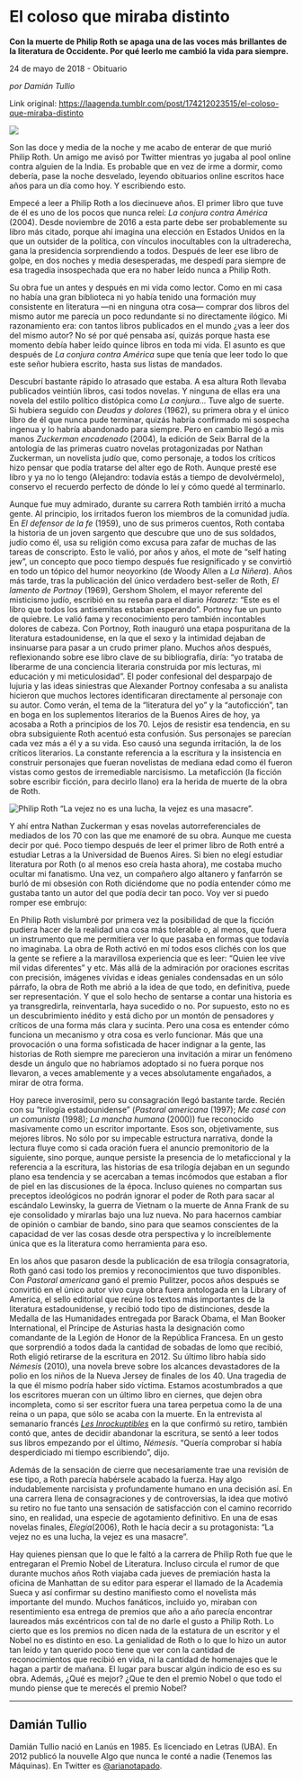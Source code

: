 # El coloso que miraba distinto

**Con la muerte de Philip Roth se apaga una de las voces más brillantes de la literatura de Occidente. Por qué leerlo me cambió la vida para siempre.**

24 de mayo de 2018 - Obituario

_por Damián Tullio_

Link original: https://laagenda.tumblr.com/post/174212023515/el-coloso-que-miraba-distinto

![](https://64.media.tumblr.com/5db83dbe4fb279797c72808b795d100e/tumblr_inline_p98rfmuXfh1t6q87u_500.png)




Son
las doce y media de la noche y me acabo de enterar de que murió
Philip Roth. Un amigo me avisó por Twitter mientras yo jugaba al
pool online contra alguien de la India. Es probable que en vez de
irme a dormir, como debería, pase la noche desvelado, leyendo
obituarios online escritos hace años para un día como hoy. Y
escribiendo esto.

Empecé
a leer a Philip Roth a los diecinueve años. El primer libro que tuve
de él es uno de los pocos que nunca releí: *La
conjura contra América* (2004).
Desde noviembre de 2016 a esta parte debe ser probablemente su libro
más citado, porque ahí imagina una elección en Estados Unidos en
la que un outsider de la política, con vínculos inocultables con la
ultraderecha, gana la presidencia sorprendiendo a todos. Después de
leer ese libro de golpe, en dos noches y media desesperadas, me
despedí para siempre de esa tragedia insospechada que era no haber
leído nunca a Philip Roth.

Su
obra fue un antes y después en mi vida como lector. Como en mi casa
no había una gran biblioteca ni yo había tenido una formación muy
consistente en literatura —ni en ninguna otra cosa— comprar dos
libros del mismo autor me parecía un poco redundante si no
directamente ilógico. Mi razonamiento era: con tantos libros
publicados en el mundo ¿vas a leer dos del mismo autor? No sé por
qué pensaba así, quizás porque hasta ese momento debía haber
leído quince libros en toda mi vida. El asunto es que después de *La
conjura contra América*
supe que tenía que leer todo lo que este señor hubiera escrito,
hasta sus listas de mandados. 


Descubrí
bastante rápido lo atrasado que estaba. A esa altura Roth llevaba
publicados veintiún libros, casi todos novelas. Y ninguna de ellas
era una novela del estilo político distópica como *La
conjura…* Tuve
algo de suerte. Si hubiera seguido con *Deudas
y dolores*
(1962), su primera obra y el único libro de él que nunca pude
terminar, quizás habría confirmado mi sospecha ingenua y lo habría
abandonado para siempre. Pero en cambio llegó a mis manos *Zuckerman
encadenado*
(2004), la edición de Seix Barral de la antología de las primeras
cuatro novelas protagonizadas por Nathan Zuckerman, un novelista
judío que, como personaje, a todos los críticos hizo pensar que
podía tratarse del alter ego de Roth. Aunque presté ese libro y ya
no lo tengo (Alejandro: todavía estás a tiempo de devolvérmelo),
conservo el recuerdo perfecto de dónde lo leí y cómo quedé al
terminarlo. 


Aunque
fue muy admirado, durante su carrera Roth también irritó a mucha
gente. Al principio, los irritados fueron los miembros de la
comunidad judía. En *El
defensor de la fe*
(1959), uno de sus primeros cuentos, Roth contaba la historia de un
joven sargento que descubre que uno de sus soldados, judío como él,
usa su religión como excusa para zafar de muchas de las tareas de
conscripto. Esto le valió, por años y años, el mote de “self
hating jew”, un concepto que poco tiempo después fue resignificado
y se convirtió en todo un tópico del humor neoyorkino (de Woody
Allen a *La
Niñera*).
Años más tarde, tras la publicación del único verdadero
best-seller de Roth, *El
lamento de Portnoy*
(1969), Gershom Sholem, el mayor referente del misticismo judío,
escribió en su reseña para el diario *Haaretz*:
“Este es el libro que todos los antisemitas estaban esperando”.
Portnoy fue un punto de quiebre. Le valió fama y reconocimiento pero
también incontables dolores de cabeza. Con Portnoy, Roth inauguró
una etapa pospuritana de la literatura estadounidense, en la que el
sexo y la intimidad dejaban de insinuarse para pasar a un crudo
primer plano. Muchos años después, reflexionando sobre ese libro
clave de su bibliografía, diría: “yo trataba de liberarme de una
conciencia literaria construida por mis lecturas, mi educación y mi
meticulosidad”. El poder confesional del desparpajo de lujuria y
las ideas siniestras que Alexander Portnoy confesaba a su analista
hicieron que muchos lectores identificaran directamente al personaje
con su autor. Como verán, el tema de la “literatura del yo” y la
“autoficción”, tan en boga en los suplementos literarios de la
Buenos Aires de hoy, ya acosaba a Roth a principios de los 70. Lejos
de resistir esa tendencia, en su obra subsiguiente Roth acentuó esta
confusión. Sus personajes se parecían cada vez más a él y a su
vida. Eso causó una segunda irritación, la de los críticos
literarios. La constante referencia a la escritura y la insistencia
en construir personajes que fueran novelistas de mediana edad como él
fueron vistas como gestos de irremediable narcisismo. La metaficción
(la ficción sobre escribir ficción, para decirlo llano) era la
herida de muerte de la obra de Roth. 


![Philip Roth](https://64.media.tumblr.com/5db83dbe4fb279797c72808b795d100e/tumblr_inline_p98p35xdWB1t6q87u_500.png) “La vejez no es una lucha,
la vejez es una masacre”. 


Y
ahí entra Nathan Zuckerman y esas novelas autorreferenciales de
mediados de los 70 con las que me enamoré de su obra. Aunque me
cuesta decir por qué. Poco tiempo después de leer el primer libro
de Roth entré a estudiar Letras a la Universidad de Buenos Aires. Si
bien no elegí estudiar literatura por Roth (o al menos eso creía
hasta ahora), me costaba mucho ocultar mi fanatismo. Una vez, un
compañero algo altanero y fanfarrón se burló de mi obsesión con
Roth diciéndome que no podía entender cómo me gustaba tanto un
autor del que podía decir tan poco. Voy ver si puedo romper ese
embrujo:

En
Philip Roth vislumbré por primera vez la posibilidad de que la
ficción pudiera hacer de la realidad una cosa más tolerable o, al
menos, que fuera un instrumento que me permitiera ver lo que pasaba
en formas que todavía no imaginaba. La obra de Roth activó en mí
todos esos clichés con los que la gente se refiere a la maravillosa
experiencia que es leer: “Quien lee vive mil vidas diferentes” y
etc. Más allá de la admiración por oraciones escritas con
precisión, imágenes vívidas e ideas geniales condensadas en un
sólo párrafo, la obra de Roth me abrió a la idea de que todo, en
definitiva, puede ser representación. Y que el solo hecho de
sentarse a contar una historia es ya transgredirla, reinventarla,
haya sucedido o no. Por supuesto, esto no es un descubrimiento
inédito y está dicho por un montón de pensadores y críticos de
una forma más clara y sucinta. Pero una cosa es entender cómo
funciona un mecanismo y otra cosa es verlo funcionar. Más que una
provocación o una forma sofisticada de hacer indignar a la gente,
las historias de Roth siempre me parecieron una invitación a mirar
un fenómeno desde un ángulo que no habríamos adoptado si no fuera
porque nos llevaron, a veces amablemente y a veces absolutamente
engañados, a mirar de otra forma.  


Hoy
parece inverosímil, pero su consagración llegó bastante tarde.
Recién con su “trilogía estadounidense” (*Pastoral
americana*
(1997); *Me
casé con un comunista*
(1998); *La
mancha humana*
(2000)) fue reconocido masivamente como un escritor importante. Esos
son, objetivamente, sus mejores libros. No sólo por su impecable
estructura narrativa, donde la lectura fluye como si cada oración
fuera el anuncio premonitorio de la siguiente, sino porque, aunque
persiste la presencia de lo metaficcional y la referencia a la
escritura, las historias de esa trilogía dejaban en un segundo plano
esa tendencia y se acercaban a temas incómodos que estaban a flor de
piel en las discusiones de la época. Incluso quienes no compartan
sus preceptos ideológicos no podrán ignorar el poder de Roth para
sacar al escándalo Lewinsky, la guerra de Vietnam o la muerte de
Anna Frank de su eje consolidado y mirarlas bajo una luz nueva. No
para hacernos cambiar de opinión o cambiar de bando, sino para que
seamos conscientes de la capacidad de ver las cosas desde otra
perspectiva y lo increíblemente única que es la literatura como
herramienta para eso.  


En
los años que pasaron desde la publicación de esa trilogía
consagratoria, Roth ganó casi todo los premios y reconocimientos que
tuvo disponibles. Con *Pastoral
americana*
ganó el premio Pulitzer, pocos años después se convirtió en el
único autor vivo cuya obra fuera antologada en la Library of
America, el sello editorial que reúne los textos más importantes de
la literatura estadounidense, y recibió todo tipo de distinciones,
desde la Medalla de las Humanidades entregada por Barack Obama, el
Man Booker International, el Príncipe de Asturias hasta la
designación como comandante de la Legión de Honor de la República
Francesa. En un gesto que sorprendió a todos dada la cantidad de
sobadas de lomo que recibió, Roth eligió retirarse de la escritura
en 2012. Su último libro había sido *Némesis*
(2010), una novela breve sobre los alcances devastadores de la polio
en los niños de la Nueva Jersey de finales de los 40. Una tragedia
de la que él mismo podría haber sido víctima. Estamos
acostumbrados a que los escritores mueran con un último libro en
ciernes, que dejen obra incompleta, como si ser escritor fuera una
tarea perpetua como la de una reina o un papa, que sólo se acaba con
la muerte. En la entrevista al semanario francés [*Les
Inrockuptibles*](https://www.lesinrocks.com/2012/10/07/livres/philip-roth-nemesis-sera-mon-dernier-livre-11310126/)
en la que confirmó su retiro, también contó que, antes de decidir
abandonar la escritura, se sentó a leer todos sus libros empezando
por el último, *Némesis*.
“Quería comprobar si había desperdiciado mi tiempo escribiendo”,
dijo. 


Además
de la sensación de cierre que necesariamente trae una revisión de
ese tipo, a Roth parecía habérsele acabado la fuerza. Hay algo
indudablemente narcisista y profundamente humano en una decisión
así. En una carrera llena de consagraciones y de controversias, la
idea que motivó su retiro no fue tanto una sensación de
satisfacción con el camino recorrido sino, en realidad, una especie
de agotamiento definitivo. En una de esas novelas finales, *Elegía*(2006),
Roth le hacía decir a su protagonista: “La vejez no es una lucha,
la vejez es una masacre”. 


Hay
quienes piensan que lo que le faltó a la carrera de Philip Roth fue
que le entregaran el Premio Nobel de Literatura. Incluso circula el
rumor de que durante muchos años Roth viajaba cada jueves de
premiación hasta la oficina de Manhattan de su editor para esperar
el llamado de la Academia Sueca y así confirmar su destino
manifiesto como el novelista más importante del mundo. Muchos
fanáticos, incluido yo, miraban con resentimiento esa entrega de
premios que año a año parecía encontrar laureados más excéntricos
con tal de no darle el gusto a Philip Roth. Lo cierto que es los
premios no dicen nada de la estatura de un escritor y el Nobel no es
distinto en eso. La genialidad de Roth o lo que lo hizo un autor tan
leído y tan querido poco tiene que ver con la cantidad de
reconocimientos que recibió en vida, ni la cantidad de homenajes que
le hagan a partir de mañana. El lugar para buscar algún indicio de
eso es su obra. Además, ¿Qué es mejor? ¿Que te den el premio
Nobel o que todo el mundo piense que te merecés el premio Nobel?



---

 Damián Tullio
--------------

Damián Tullio nació en Lanús en 1985. Es licenciado en Letras (UBA). En 2012 publicó la nouvelle Algo que nunca le conté a nadie (Tenemos las Máquinas). En Twitter es 
 [@arianotapado](https://twitter.com/arianotapado?lang=es). 

